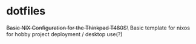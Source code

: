# dotfiles
~~Basic NIX Configuration for the Thinkpad T480S~~\\
Basic template for nixos for hobby project deployment / desktop use(?)
